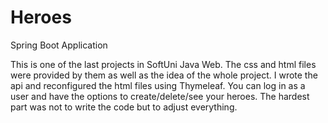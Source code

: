 # Heroes
Spring Boot Application

This is one of the last projects in SoftUni Java Web. The css and html files were provided by them as well as the idea of the whole project. I wrote the api and reconfigured the html files using Thymeleaf. You can log in as a user and have the options to create/delete/see your heroes. The hardest part was not to write the code but to adjust everything.
